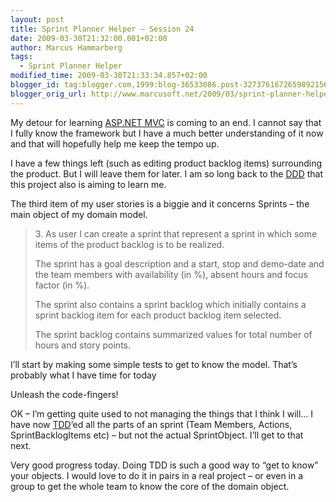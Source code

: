 ```yaml
---
layout: post
title: Sprint Planner Helper – Session 24
date: 2009-03-30T21:32:00.001+02:00
author: Marcus Hammarberg
tags:
  - Sprint Planner Helper
modified_time: 2009-03-30T21:33:34.857+02:00
blogger_id: tag:blogger.com,1999:blog-36533086.post-3273761672659892156
blogger_orig_url: http://www.marcusoft.net/2009/03/sprint-planner-helper-session-24.html
---
```



My detour for learning
<a href="http://www.asp.net/mvc/" target="_blank">ASP.NET MVC</a> is
coming to an end. I cannot say that I fully know the framework but I
have a much better understanding of it now and that will hopefully help
me keep the tempo up.

I have a few things left (such as editing product backlog items)
surrounding the product. But I will leave them for later. I am so long
back to the <a href="http://en.wikipedia.org/wiki/Domain-driven_design"
target="_blank">DDD</a> that this project also is aiming to learn me.

The third item of my user stories is a biggie and it concerns Sprints –
the main object of my domain model.

> 3\. As user I can create a sprint that represent a sprint in which
> some items of the product backlog is to be realized.
>
> The sprint has a goal description and a start, stop and demo-date and
> the team members with availability (in %), absent hours and focus
> factor (in %).
>
> The sprint also contains a sprint backlog which initially contains a
> sprint backlog item for each product backlog item selected.
>
> The sprint backlog contains summarized values for total number of
> hours and story points.

I’ll start by making some simple tests to get to know the model. That’s
probably what I have time for today

Unleash the code-fingers!

OK – I’m getting quite used to not managing the things that I think I
will… I have now
<a href="http://en.wikipedia.org/wiki/Test-driven_development"
target="_blank">TDD</a>’ed all the parts of an sprint (Team Members,
Actions, SprintBacklogItems etc) – but not the actual SprintObject. I’ll
get to that next.

Very good progress today. Doing TDD is such a good way to “get to know”
your objects. I would love to do it in pairs in a real project – or even
in a group to get the whole team to know the core of the domain object.
